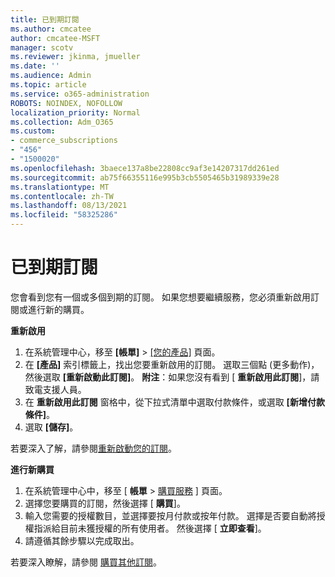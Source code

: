 ```yaml
---
title: 已到期訂閱
ms.author: cmcatee
author: cmcatee-MSFT
manager: scotv
ms.reviewer: jkinma, jmueller
ms.date: ''
ms.audience: Admin
ms.topic: article
ms.service: o365-administration
ROBOTS: NOINDEX, NOFOLLOW
localization_priority: Normal
ms.collection: Adm_O365
ms.custom:
- commerce_subscriptions
- "456"
- "1500020"
ms.openlocfilehash: 3baece137a8be22808cc9af3e14207317dd261ed
ms.sourcegitcommit: ab75f66355116e995b3cb5505465b31989339e28
ms.translationtype: MT
ms.contentlocale: zh-TW
ms.lasthandoff: 08/13/2021
ms.locfileid: "58325286"
---
```

# <a name="expired-subscription"></a>已到期訂閱

您會看到您有一個或多個到期的訂閱。 如果您想要繼續服務，您必須重新啟用訂閱或進行新的購買。
  
**重新啟用**
  
1. 在系統管理中心，移至 **[帳單]** \> [[您的產品]](https://go.microsoft.com/fwlink/p/?linkid=842054) 頁面。
2. 在 **[產品]** 索引標籤上，找出您要重新啟用的訂閱。 選取三個點 (更多動作)，然後選取 **[重新啟動此訂閱]**。
    **附注**：如果您沒有看到 [ **重新啟用此訂閱**]，請致電支援人員。
3. 在 **重新啟用此訂閱** 窗格中，從下拉式清單中選取付款條件，或選取 **[新增付款條件]**。
4. 選取 **[儲存]**。

若要深入了解，請參閱[重新啟動您的訂閱](https://docs.microsoft.com/microsoft-365/commerce/subscriptions/reactivate-your-subscription)。

**進行新購買**
  
1. 在系統管理中心中，移至 [ **帳單** \> [購買服務](https://go.microsoft.com/fwlink/p/?linkid=868433) ] 頁面。
2. 選擇您要購買的訂閱，然後選擇 [ **購買**]。
3. 輸入您需要的授權數目，並選擇要按月付款或按年付款。 選擇是否要自動將授權指派給目前未獲授權的所有使用者。 然後選擇 [ **立即查看**]。
4. 請遵循其餘步驟以完成取出。

若要深入瞭解，請參閱 [購買其他訂閱](https://docs.microsoft.com/microsoft-365/commerce/buy-another-subscription)。